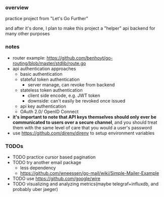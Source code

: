 ### overview

practice project from "Let's Go Further"

and after it's done, I plan to make this project a "helper" api backend for many other purposes

### notes

- router example: https://github.com/benhoyt/go-routing/blob/master/stdlib/route.go
- api authentication approaches
    - basic authentication
    - stateful token authentication
        - server manage, can revoke from backend
    - stateless token authentication
        - client side encode, e.g. JWT token
        - downside: can't easily be revoked once issued
    - api key authentication
    - OAuth 2.0/ OpenID Connect
- **it's important to note that API keys themselves should only ever be communicated to users over a secure channel**, and you should treat them with the same level of care that you would a user's password
- use https://github.com/direnv/direnv to setup environment variables

### TODOs

- TODO practice cursor based pagination
- TODO try another email package
    - less dependency
    - https://github.com/wneessen/go-mail/wiki/Simple-Mailer-Example
- TODO use https://github.com/google/wire
- TODO visualizing and analyzing metrics(maybe telegraf+influxdb, and probably uber jaeger)
